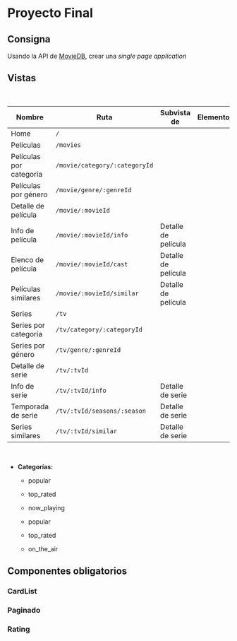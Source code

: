 # Proyecto Final

## Consigna

Usando la API de [MovieDB](https://developers.themoviedb.org/3/getting-started/introduction), crear una *single page application* 

## Vistas

<br>

|Nombre|Ruta|Subvista de|Elementos|Comentarios
|---|---|---|---|---|
| Home | `/` |
| Películas | `/movies` |
| Películas por categoría | `/movie/category/:categoryId` |
| Películas por género | `/movie/genre/:genreId` |
| Detalle de película | `/movie/:movieId` |
| Info de película | `/movie/:movieId/info` | Detalle de película |
| Elenco de película | `/movie/:movieId/cast` | Detalle de película |
| Películas similares |  `/movie/:movieId/similar` | Detalle de película |
| Series | `/tv` |
| Series por categoría | `/tv/category/:categoryId` |
| Series por género | `/tv/genre/:genreId` |
| Detalle de serie | `/tv/:tvId` |
| Info de serie | `/tv/:tvId/info` | Detalle de serie |
| Temporada de serie | `/tv/:tvId/seasons/:season` | Detalle de serie |
| Series similares |  `/tv/:tvId/similar` | Detalle de serie |

<br>

- **Categorías:**
  - popular
  - top_rated
  - now_playing

  - popular
  - top_rated
  - on_the_air

## Componentes obligatorios

### CardList

### Paginado

### Rating
